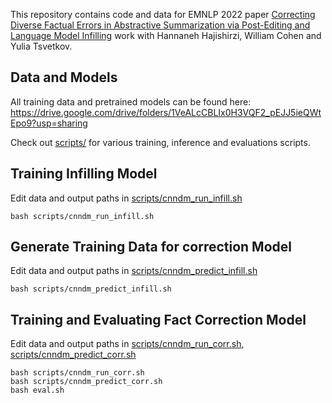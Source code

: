 
This repository contains code and data for EMNLP 2022 paper [Correcting Diverse Factual Errors in Abstractive Summarization via Post-Editing and Language Model Infilling](https://arxiv.org/abs/2210.12378) work with Hannaneh Hajishirzi, William Cohen and Yulia Tsvetkov.

## Data and Models

All training data and pretrained models can be found here: https://drive.google.com/drive/folders/1VeALcCBLIx0H3VQF2_pEJJ5ieQWtEpo9?usp=sharing

Check out [scripts/](scripts/) for various training, inference and evaluations scripts.

## Training Infilling Model

Edit data and output paths in [scripts/cnndm_run_infill.sh](scripts/cnndm_run_infill.sh)

```
bash scripts/cnndm_run_infill.sh
```

## Generate Training Data for correction Model

Edit data and output paths in [scripts/cnndm_predict_infill.sh](scripts/cnndm_predict_infill.sh)

```
bash scripts/cnndm_predict_infill.sh
```

## Training and Evaluating Fact Correction Model
Edit data and output paths in [scripts/cnndm_run_corr.sh](scripts/cnndm_run_corr.sh), [scripts/cnndm_predict_corr.sh](scripts/cnndm_predict_corr.sh)

```
bash scripts/cnndm_run_corr.sh
bash scripts/cnndm_predict_corr.sh
bash eval.sh
```
